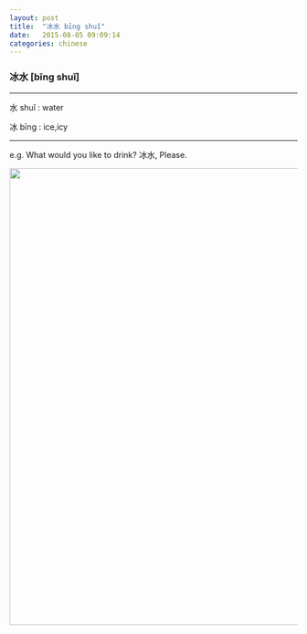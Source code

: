 ```yaml
---
layout: post
title:  "冰水 bīng shuǐ"
date:   2015-08-05 09:09:14
categories: chinese
---
```

### 冰水 [bīng shuǐ]
-----------

水 shuǐ : water

冰 bīng : ice,icy

-----------

e.g. What would you like to drink? 冰水, Please.


<img width='800' src="/wombats-learning/images/bingshui.jpg"/>






